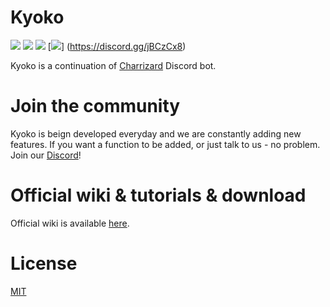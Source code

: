 # Kyoko
<img src="https://img.shields.io/npm/l/express.svg">   <img src="https://img.shields.io/badge/jda-3-blue.svg">   <img src="https://img.shields.io/travis/rust-lang/rust.svg">   [<img src="https://discordapp.com/api/guilds/277921535463784449/widget.png?style=shield">] (https://discord.gg/jBCzCx8)

Kyoko is a continuation of [Charrizard](https://github.com/CharrizardBot/Charrizard) Discord bot.

# Join the community
Kyoko is beign developed everyday and we are constantly adding new features. If you want a function to be added, or just talk to us - no problem. Join our [Discord](https://discord.gg/jBCzCx8)!

# Official wiki & tutorials & download
Official wiki is available [here](https://github.com/gabixdev/Kyoko/wiki).

# License
[MIT](https://github.com/gabixdev/Kyoko/blob/master/LICENSE)
